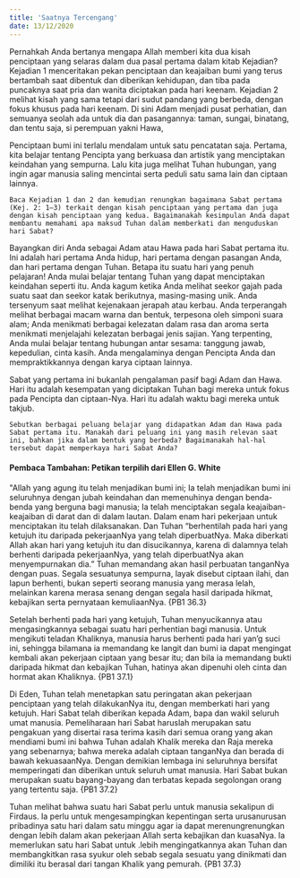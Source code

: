 ```yaml
---
title: 'Saatnya Tercengang'
date: 13/12/2020
---
```


Pernahkah Anda bertanya mengapa Allah memberi kita dua kisah penciptaan yang selaras dalam dua pasal pertama dalam kitab Kejadian? Kejadian 1 menceritakan pekan penciptaan dan keajaiban bumi yang terus bertambah saat dibentuk dan diberikan kehidupan, dan tiba pada puncaknya saat pria dan wanita diciptakan pada hari keenam. Kejadian 2 melihat kisah yang sama tetapi dari sudut pandang yang berbeda, dengan fokus khusus pada hari keenam. Di sini Adam menjadi pusat perhatian, dan semuanya seolah ada untuk dia dan pasangannya: taman, sungai, binatang, dan tentu saja, si perempuan yakni Hawa,

Penciptaan bumi ini terlalu mendalam untuk satu pencatatan saja. Pertama, kita belajar tentang Pencipta yang berkuasa dan artistik yang menciptakan keindahan yang sempurna. Lalu kita juga melihat Tuhan hubungan, yang ingin agar manusia saling mencintai serta peduli satu sama lain dan ciptaan lainnya.

`Baca Kejadian 1 dan 2 dan kemudian renungkan bagaimana Sabat pertama (Kej. 2: 1–3) terkait dengan kisah penciptaan yang pertama dan juga dengan kisah penciptaan yang kedua. Bagaimanakah kesimpulan Anda dapat membantu memahami apa maksud Tuhan dalam memberkati dan menguduskan hari Sabat?`

Bayangkan diri Anda sebagai Adam atau Hawa pada hari Sabat pertama itu. Ini adalah hari pertama Anda hidup, hari pertama dengan pasangan Anda, dan hari pertama dengan Tuhan. Betapa itu suatu hari yang penuh pelajaran! Anda mulai belajar tentang Tuhan yang dapat menciptakan keindahan seperti itu. Anda kagum ketika Anda melihat seekor gajah pada suatu saat dan seekor katak berikutnya, masing-masing unik. Anda tersenyum saat melihat kejenakaan jerapah atau kerbau. Anda terperangah melihat berbagai macam warna dan bentuk, terpesona oleh simponi suara alam; Anda menikmati berbagai kelezatan dalam rasa dan aroma serta menikmati menjelajahi kelezatan berbagai jenis sajian. Yang terpenting, Anda mulai belajar tentang hubungan antar sesama: tanggung jawab, kepedulian, cinta kasih. Anda mengalaminya dengan Pencipta Anda dan mempraktikkannya dengan karya ciptaan lainnya.

Sabat yang pertama ini bukanlah pengalaman pasif bagi Adam dan Hawa. Hari itu adalah kesempatan yang diciptakan Tuhan bagi mereka untuk fokus pada Pencipta dan ciptaan-Nya. Hari itu adalah waktu bagi mereka untuk takjub.

`Sebutkan berbagai peluang belajar yang didapatkan Adam dan Hawa pada Sabat pertama itu. Manakah dari peluang ini yang masih relevan saat ini, bahkan jika dalam bentuk yang berbeda? Bagaimanakah hal-hal tersebut dapat memperkaya hari Sabat Anda?`

#### Pembaca Tambahan: Petikan terpilih dari Ellen G. White

"Allah yang agung itu telah menjadikan bumi ini; Ia telah menjadikan bumi ini seluruhnya dengan jubah keindahan dan memenuhinya dengan benda-benda yang berguna bagi manusia; Ia telah menciptakan segala keajaiban-keajaiban di darat dan di dalam lautan. Dalam enam hari pekerjaan untuk menciptakan itu telah dilaksanakan. Dan Tuhan “berhentilah pada hari yang ketujuh itu daripada pekerjaanNya yang telah diperbuatNya. Maka diberkati Allah akan hari yang ketujuh itu dan disucikannya, karena di dalamnya telah berhenti daripada pekerjaanNya, yang telah diperbuatNya akan menyempurnakan dia.” Tuhan memandang akan hasil perbuatan tanganNya dengan puas. Segala sesuatunya sempurna, layak disebut ciptaan ilahi, dan Iapun berhenti, bukan seperti seorang manusia yang merasa lelah, melainkan karena merasa senang dengan segala hasil daripada hikmat, kebajikan serta pernyataan kemuliaanNya. {PB1 36.3}

Setelah berhenti pada hari yang ketujuh, Tuhan menyucikannya atau mengasingkannya sebagai suatu hari perhentian bagi manusia. Untuk mengikuti teladan Khaliknya, manusia harus berhenti pada hari yan’g suci ini, sehingga bilamana ia memandang ke langit dan bumi ia dapat mengingat kembali akan pekerjaan ciptaan yang besar itu; dan bila ia memandang bukti daripada hikmat dan kebajikan Tuhan, hatinya akan dipenuhi oleh cinta dan hormat akan Khaliknya. {PB1 37.1}

Di Eden, Tuhan telah menetapkan satu peringatan akan pekerjaan penciptaan yang telah dilakukanNya itu, dengan memberkati hari yang ketujuh. Hari Sabat telah diberikan kepada Adam, bapa dan wakil seluruh umat manusia. Pemeliharaan hari Sabat haruslah merupakan satu pengakuan yang disertai rasa terima kasih dari semua orang yang akan mendiami bumi ini bahwa Tuhan adalah Khalik mereka dan Raja mereka yang sebenarnya; bahwa mereka adalah ciptaan tanganNya dan berada di bawah kekuasaanNya. Dengan demikian lembaga ini seluruhnya bersifat memperingati dan diberikan untuk seluruh umat manusia. Hari Sabat bukan merupakan suatu bayang-bayang dan terbatas kepada segolongan orang yang tertentu saja. {PB1 37.2}

Tuhan melihat bahwa suatu hari Sabat perlu untuk manusia sekalipun di Firdaus. Ia perlu untuk mengesampingkan kepentingan serta urusanurusan pribadinya satu hari dalam satu minggu agar ia dapat merenungrenungkan dengan lebih dalam akan pekerjaan Allah serta kebajikan dan kuasaNya. Ia memerlukan satu hari Sabat untuk .lebih mengingatkannya akan Tuhan dan membangkitkan rasa syukur oleh sebab segala sesuatu yang dinikmati dan dimiliki itu berasal dari tangan Khalik yang pemurah. {PB1 37.3}